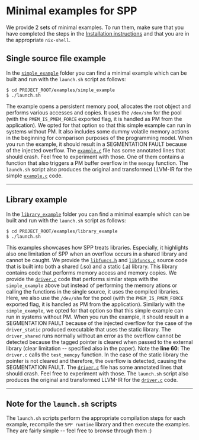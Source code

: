 # Minimal examples for SPP

We provide 2 sets of minimal examples.
To run them, make sure that you have completed the steps in the [Installation instructions](../README.md#installation-instructions) and that you are in the appropriate ```nix-shell```.

## Single source file example 
In the [`simple_example`](./simple_example/) folder you can find a minimal example which can be built and run with the `launch.sh` script as follows:
```
$ cd PROJECT_ROOT/examples/simple_example
$ ./launch.sh
```
The example opens a persistent memory pool, allocates the root object and performs various accesses and copies. 
It uses the `/dev/shm` for the pool (with the ```PMEM_IS_PMEM_FORCE``` exported flag, it is handled as PM from the application).
We opted for that option so that this simple example can run in systems without PM.
It also includes some dummy volatile memory actions in the beginning for comparison purposes of the programming model.
When you run the example, it should result in a SEGMENTATION FAULT because of the injected overflow. 
The [`example.c`](./simple_example/example.c) file has some annotated lines that should crash.
Feel free to experiment with those. One of them contains a function that also triggers a PM buffer overflow in the `memcpy` function.
The `launch.sh` script also produces the original and transformed LLVM-IR for the simple [`example.c`](./simple_example/example.c) code.

---

## Library example
In the [`library_example`](./library_example/) folder you can find a minimal example which can be built and run with the `launch.sh` script as follows:
```
$ cd PROJECT_ROOT/examples/library_example
$ ./launch.sh
```
This examples showcases how SPP treats libraries. Especially, it highlights also one limitation of SPP when an overflow occurs in a shared library and cannot be caught.
We provide the [`libfuncs.h`](./library_example/libfuncs.h) and [`libfuncs.c`](./library_example/libfuncs.c) source code that is built into both a shared (.so) and a static (.a) library.
This library contains code that performs memory access and memory copies.
We provide the [`driver.c`](./library_example/driver.c) code that performs similar steps with the `simple_example` above but instead of performing the memory ations or calling the functions in the single source, it uses the compiled libraries.
Here, we also use the `/dev/shm` for the pool (with the ```PMEM_IS_PMEM_FORCE``` exported flag, it is handled as PM from the application).
Similarly with the `simple_example`, we opted for that option so that this simple example can run in systems without PM.
When you run the example, it should result in a SEGMENTATION FAULT because of the injected overflow for the case of the `driver_static` produced executable that uses the static library. The `driver_shared` runs normally without an error as the overflow cannot be detected because the tagged pointer is cleared when passed to the external library (clear limitation -- specified also in the paper).
Note the **line 60**: The `driver.c` calls the `test_memcpy` function. In the case of the static library the pointer is not cleared and therefore, the overflow is detected, causing the SEGMENTATION FAULT.
The [`driver.c`](./library_example/driver.c) file has some annotated lines that should crash.
Feel free to experiment with those. 
The `launch.sh` script also produces the original and transformed LLVM-IR for the [`driver.c`](./library_example/driver.c) code.

---

## Note for the `launch.sh` scripts
The `launch.sh` scripts perform the appropriate compilation steps for each example, recompile the `SPP runtime` library and then execute the examples.
They are fairly simple -- feel free to browse through them :)
